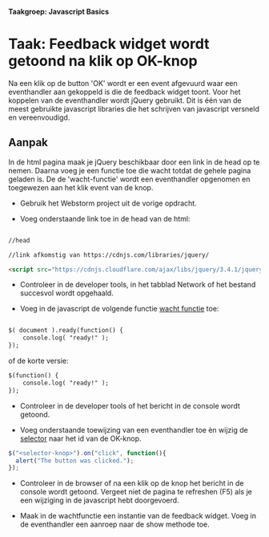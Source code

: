 **Taakgroep: Javascript Basics**

# Taak: Feedback widget wordt getoond na klik op OK-knop

Na een klik op de button 'OK' wordt er een event afgevuurd waar een eventhandler aan gekoppeld is die de feedback widget toont. Voor het koppelen van de eventhandler wordt jQuery gebruikt. Dit is één van de meest gebruikte javascript libraries die het schrijven van javascript versneld en vereenvoudigd.

## Aanpak

In de html pagina maak je jQuery beschikbaar door een link in de head op te nemen. Daarna voeg je een functie toe die wacht totdat de gehele pagina geladen is. De de 'wacht-functie' wordt een eventhandler opgenomen en toegewezen aan het klik event van de knop.

-   Gebruik het Webstorm project uit de vorige opdracht.
    
-   Voeg onderstaande link toe in de head van de html:
    

```html

//head

//link afkomstig van https://cdnjs.com/libraries/jquery/

<script src="https://cdnjs.cloudflare.com/ajax/libs/jquery/3.4.1/jquery.js"></script>
```

-   Controleer in de developer tools, in het tabblad Network of het bestand succesvol wordt opgehaald.
    
-   Voeg in de javascript de volgende functie [wacht functie](https://learn.jquery.com/using-jquery-core/document-ready/) toe:
    

```html

$( document ).ready(function() {
    console.log( "ready!" );
});
```

of de korte versie:

```html
$(function() {
    console.log( "ready!" );
});
```

-   Controleer in de developer tools of het bericht in de console wordt getoond.
    
-   Voeg onderstaande toewijzing van een eventhandler toe èn wijzig de [selector](https://www.w3schools.com/jquery/jquery_ref_selectors.asp) naar het id van de OK-knop.
    

```javascript
$("<selector-knop>").on("click", function(){
  alert("The button was clicked.");
}); 
```

-   Controleer in de browser of na een klik op de knop het bericht in de console wordt getoond. Vergeet niet de pagina te refreshen (F5) als je een wijziging in de javascript hebt doorgevoerd.
    
-   Maak in de wachtfunctie een instantie van de feedback widget. Voeg in de eventhandler een aanroep naar de show methode toe.